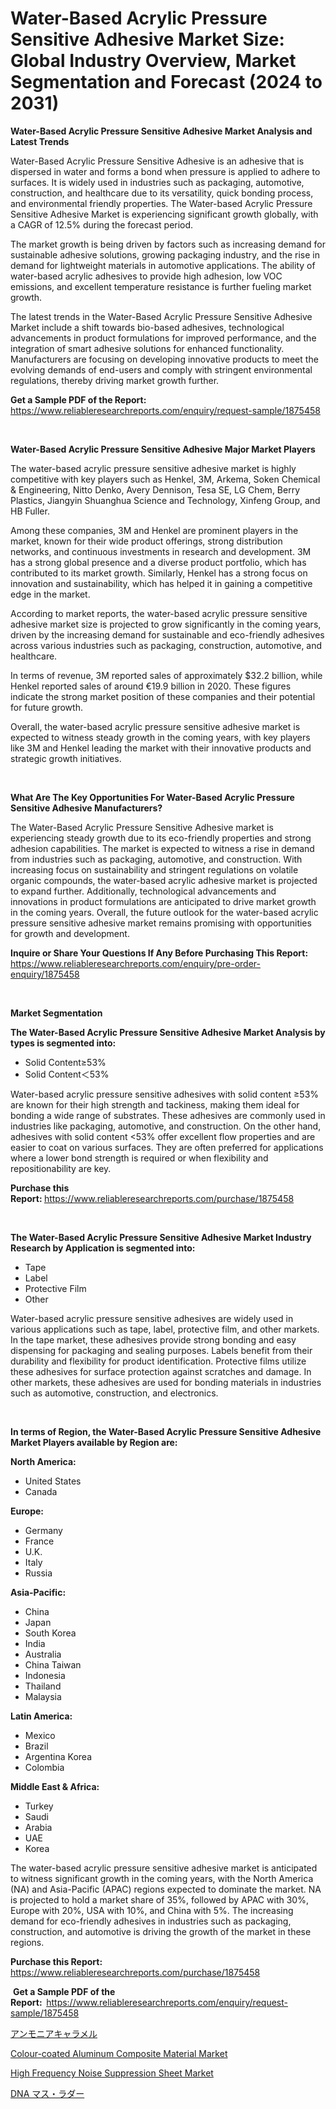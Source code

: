<p><h1>Water-Based Acrylic Pressure Sensitive Adhesive Market Size: Global Industry Overview, Market Segmentation and Forecast (2024 to 2031)</h1></p><p><strong>Water-Based Acrylic Pressure Sensitive Adhesive Market Analysis and Latest Trends</strong></p>
<p><p>Water-Based Acrylic Pressure Sensitive Adhesive is an adhesive that is dispersed in water and forms a bond when pressure is applied to adhere to surfaces. It is widely used in industries such as packaging, automotive, construction, and healthcare due to its versatility, quick bonding process, and environmental friendly properties. The Water-based Acrylic Pressure Sensitive Adhesive Market is experiencing significant growth globally, with a CAGR of 12.5% during the forecast period.</p><p>The market growth is being driven by factors such as increasing demand for sustainable adhesive solutions, growing packaging industry, and the rise in demand for lightweight materials in automotive applications. The ability of water-based acrylic adhesives to provide high adhesion, low VOC emissions, and excellent temperature resistance is further fueling market growth.</p><p>The latest trends in the Water-Based Acrylic Pressure Sensitive Adhesive Market include a shift towards bio-based adhesives, technological advancements in product formulations for improved performance, and the integration of smart adhesive solutions for enhanced functionality. Manufacturers are focusing on developing innovative products to meet the evolving demands of end-users and comply with stringent environmental regulations, thereby driving market growth further.</p></p>
<p><strong>Get a Sample PDF of the Report:&nbsp;</strong> <a href="https://www.reliableresearchreports.com/enquiry/request-sample/1875458">https://www.reliableresearchreports.com/enquiry/request-sample/1875458</a></p>
<p>&nbsp;</p>
<p><strong>Water-Based Acrylic Pressure Sensitive Adhesive Major Market Players</strong></p>
<p><p>The water-based acrylic pressure sensitive adhesive market is highly competitive with key players such as Henkel, 3M, Arkema, Soken Chemical & Engineering, Nitto Denko, Avery Dennison, Tesa SE, LG Chem, Berry Plastics, Jiangyin Shuanghua Science and Technology, Xinfeng Group, and HB Fuller.</p><p>Among these companies, 3M and Henkel are prominent players in the market, known for their wide product offerings, strong distribution networks, and continuous investments in research and development. 3M has a strong global presence and a diverse product portfolio, which has contributed to its market growth. Similarly, Henkel has a strong focus on innovation and sustainability, which has helped it in gaining a competitive edge in the market.</p><p>According to market reports, the water-based acrylic pressure sensitive adhesive market size is projected to grow significantly in the coming years, driven by the increasing demand for sustainable and eco-friendly adhesives across various industries such as packaging, construction, automotive, and healthcare.</p><p>In terms of revenue, 3M reported sales of approximately $32.2 billion, while Henkel reported sales of around €19.9 billion in 2020. These figures indicate the strong market position of these companies and their potential for future growth.</p><p>Overall, the water-based acrylic pressure sensitive adhesive market is expected to witness steady growth in the coming years, with key players like 3M and Henkel leading the market with their innovative products and strategic growth initiatives.</p></p>
<p>&nbsp;</p>
<p><strong>What Are The Key Opportunities For Water-Based Acrylic Pressure Sensitive Adhesive Manufacturers?</strong></p>
<p><p>The Water-Based Acrylic Pressure Sensitive Adhesive market is experiencing steady growth due to its eco-friendly properties and strong adhesion capabilities. The market is expected to witness a rise in demand from industries such as packaging, automotive, and construction. With increasing focus on sustainability and stringent regulations on volatile organic compounds, the water-based acrylic adhesive market is projected to expand further. Additionally, technological advancements and innovations in product formulations are anticipated to drive market growth in the coming years. Overall, the future outlook for the water-based acrylic pressure sensitive adhesive market remains promising with opportunities for growth and development.</p></p>
<p><strong>Inquire or Share Your Questions If Any Before Purchasing This Report:</strong> <a href="https://www.reliableresearchreports.com/enquiry/pre-order-enquiry/1875458">https://www.reliableresearchreports.com/enquiry/pre-order-enquiry/1875458</a></p>
<p>&nbsp;</p>
<p><strong>Market Segmentation</strong></p>
<p><strong>The Water-Based Acrylic Pressure Sensitive Adhesive Market Analysis by types is segmented into:</strong></p>
<p><ul><li>Solid Content≥53%</li><li>Solid Content＜53%</li></ul></p>
<p><p>Water-based acrylic pressure sensitive adhesives with solid content ≥53% are known for their high strength and tackiness, making them ideal for bonding a wide range of substrates. These adhesives are commonly used in industries like packaging, automotive, and construction. On the other hand, adhesives with solid content <53% offer excellent flow properties and are easier to coat on various surfaces. They are often preferred for applications where a lower bond strength is required or when flexibility and repositionability are key.</p></p>
<p><strong>Purchase this Report:&nbsp;</strong><a href="https://www.reliableresearchreports.com/purchase/1875458">https://www.reliableresearchreports.com/purchase/1875458</a></p>
<p>&nbsp;</p>
<p><strong>The Water-Based Acrylic Pressure Sensitive Adhesive Market Industry Research by Application is segmented into:</strong></p>
<p><ul><li>Tape</li><li>Label</li><li>Protective Film</li><li>Other</li></ul></p>
<p><p>Water-based acrylic pressure sensitive adhesives are widely used in various applications such as tape, label, protective film, and other markets. In the tape market, these adhesives provide strong bonding and easy dispensing for packaging and sealing purposes. Labels benefit from their durability and flexibility for product identification. Protective films utilize these adhesives for surface protection against scratches and damage. In other markets, these adhesives are used for bonding materials in industries such as automotive, construction, and electronics.</p></p>
<p>&nbsp;</p>
<p><strong>In terms of Region, the Water-Based Acrylic Pressure Sensitive Adhesive Market Players available by Region are:</strong></p>
<p>
    <p> <strong> North America: </strong>
        <ul>
            <li>United States</li>
            <li>Canada</li>
        </ul>
        </p> 
    <p> <strong> Europe: </strong>
        <ul>
            <li>Germany</li>
            <li>France</li>
            <li>U.K.</li>
            <li>Italy</li>
            <li>Russia</li>
        </ul>
        </p> 
    <p> <strong> Asia-Pacific: </strong>
        <ul>
            <li>China</li>
            <li>Japan</li>
            <li>South Korea</li>
            <li>India</li>
            <li>Australia</li>
            <li>China Taiwan</li>
            <li>Indonesia</li>
            <li>Thailand</li>
            <li>Malaysia</li>
        </ul>
        </p> 
    <p> <strong> Latin America: </strong>
        <ul>
            <li>Mexico</li>
            <li>Brazil</li>
            <li>Argentina Korea</li>
            <li>Colombia</li>
        </ul>
        </p> 
    <p> <strong> Middle East & Africa: </strong>
        <ul>
            <li>Turkey</li>
            <li>Saudi</li>
            <li>Arabia</li>
            <li>UAE</li>
            <li>Korea</li>
        </ul>
    </p>
    </p>
<p><p>The water-based acrylic pressure sensitive adhesive market is anticipated to witness significant growth in the coming years, with the North America (NA) and Asia-Pacific (APAC) regions expected to dominate the market. NA is projected to hold a market share of 35%, followed by APAC with 30%, Europe with 20%, USA with 10%, and China with 5%. The increasing demand for eco-friendly adhesives in industries such as packaging, construction, and automotive is driving the growth of the market in these regions.</p></p>
<p><strong>Purchase this Report: </strong><a href="https://www.reliableresearchreports.com/purchase/1875458">https://www.reliableresearchreports.com/purchase/1875458</a></p>
<p>&nbsp;<strong>Get a Sample PDF of the Report:&nbsp;&nbsp;</strong><a href="https://www.reliableresearchreports.com/enquiry/request-sample/1875458">https://www.reliableresearchreports.com/enquiry/request-sample/1875458</a></p>
<p><strong></strong></p>
<p><p><a href="https://medium.com/@lillianamurazik2023/%E3%82%A2%E3%83%B3%E3%83%A2%E3%83%8B%E3%82%A2%E3%82%AD%E3%83%A3%E3%83%A9%E3%83%A1%E3%83%AB%E5%B8%82%E5%A0%B4%E3%83%AC%E3%83%9D%E3%83%BC%E3%83%88%E3%81%AF-%E3%81%93%E3%81%AE%E5%B8%82%E5%A0%B4%E3%81%AE%E6%9C%80%E6%96%B0%E3%81%AE%E3%83%88%E3%83%AC%E3%83%B3%E3%83%89%E3%81%A8%E6%88%90%E9%95%B7%E6%A9%9F%E4%BC%9A%E3%82%92%E6%98%8E%E3%82%89%E3%81%8B%E3%81%AB%E3%81%97%E3%81%BE%E3%81%99-77affb00cb06">アンモニアキャラメル</a></p><p><a href="https://github.com/wusalecollins540tpqoz/Market-Research-Report-List-1/blob/main/colour-coated-aluminum-composite-material-market.md">Colour-coated Aluminum Composite Material Market</a></p><p><a href="https://github.com/pjcfca/Market-Research-Report-List-1/blob/main/high-frequency-noise-suppression-sheet-market.md">High Frequency Noise Suppression Sheet Market</a></p><p><a href="https://medium.com/@eunawiegad2023/dna%E3%83%9E%E3%82%B9%E3%83%A9%E3%83%80%E3%83%BC%E5%B8%82%E5%A0%B4%E8%A6%8F%E6%A8%A1-%E5%B8%82%E5%A0%B4%E5%B1%95%E6%9C%9B%E3%81%A8%E5%B8%82%E5%A0%B4%E4%BA%88%E6%B8%AC-2024%E5%B9%B4%E3%81%8B%E3%82%892031%E5%B9%B4%E3%81%BE%E3%81%A7-bf566ce3f06a">DNA マス・ラダー</a></p></p>